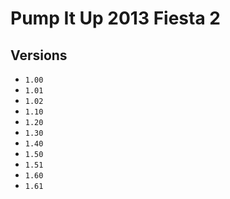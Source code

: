 # Pump It Up 2013 Fiesta 2

## Versions

* `1.00`
* `1.01`
* `1.02`
* `1.10`
* `1.20`
* `1.30`
* `1.40`
* `1.50`
* `1.51`
* `1.60`
* `1.61`
